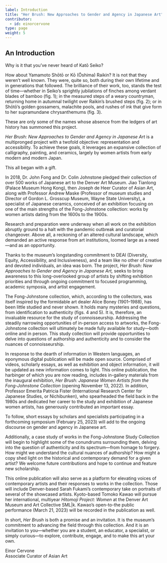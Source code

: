 ```yaml
---
label: Introduction
title: "Her Brush: New Approaches to Gender and Agency in Japanese Art"
contributor:
  - id: einorcervone
type: page
weight: 5
---
```


## An Introduction

Why is it that you’ve never heard of Katō Seiko?

How about Yamamoto Shōtō or Kō (Ōshima) Raikin? It is not that they weren’t well known. They were, quite so, both during their own lifetime and in generations that followed. The brilliance of their work, too, stands the test of time—whether in Seiko’s sprightly jubilations of finches among verdant blades of bamboo (fig. 1); in the measured steps of a weary countryman, returning home in autumnal twilight over Raikin’s brushed steps (fig. 2); or in Shōtō’s golden gossamers, malachite pools, and rushes of ink that give form to her supramundane chrysanthemums (fig. 3).

These are only some of the names whose absence from the ledgers of art history has summoned this project.

*Her Brush: New Approaches to Gender and Agency in Japanese Art* is a multipronged project with a twofold objective: representation and accessibility. To achieve these goals, it leverages an expansive collection of calligraphy, painting, and ceramics, largely by women artists from early modern and modern Japan.

This all began with a gift.

In 2018, Dr. John Fong and Dr. Colin Johnstone pledged their collection of over 500 works of Japanese art to the Denver Art Museum. Jiao Tianlong (Palace Museum Hong Kong), then Joseph de Heer Curator of Asian Art, along with Professor Andrew Maske (Professor of museum studies and Director of Gordon L. Grosscup Museum, Wayne State University), a specialist of Japanese ceramics, conceived of an exhibition focusing on one of the main strengths of the Fong-Johnstone collection: works by women artists dating from the 1600s to the 1900s.

Research and preparation were underway when all work on the exhibition abruptly ground to a halt with the pandemic outbreak and curatorial changeover. Above all, a reckoning of an altered cultural landscape, which demanded an active response from art institutions, loomed large as a need—and as an opportunity.

Thanks to the museum’s longstanding commitment to DEAI (Diversity, Equity, Accessibility, and Inclusiveness), and a team like no other of creative and devoted individuals, an idea was born. The project, *Her Brush: New Approaches to Gender and Agency in Japanese Art,* seeks to bring awareness to this long-overlooked group of artists by shifting exhibition priorities and through ongoing commitment to focused programming, academic symposia, and artist engagement.

The Fong-Johnstone collection, which, according to the collectors, was itself inspired by the formidable art dealer Alice Boney (1901–1988), has been little studied and never shown. It holds many mysteries and questions, from identification to authenticity (figs. 4 and 5). It is, therefore, an invaluable resource for the study of connoisseurship. Addressing the steadily narrowing opportunities of in-person access to artworks, the Fong-Johnstone collection will ultimately be made fully available for study—both online and in person. This study collection will provide opportunities to delve into questions of authorship and authenticity and to consider the nuances of connoisseurship.

In response to the dearth of information in Western languages, an eponymous digital publication will be made open source. Comprised of videos, scholarly essays, as well as exhibition and object information, it will be updated as new information comes to light. This online publication, the harbinger of which you are now reading, includes in-gallery materials from the inaugural exhibition, *Her Brush: Japanese Women Artists from the Fong-Johnstone Collection* (opening November 13, 2022)*.* In addition, Professor Emerita Patricia Fister (International Research Center for Japanese Studies, or Nichibunken), who spearheaded the field back in the 1980s and dedicated her career to the study and exhibition of Japanese women artists, has generously contributed an important essay.

To follow, short essays by scholars and specialists participating in a forthcoming symposium (February 25, 2023) will add to the ongoing discourse on gender and agency in Japanese art.

Additionally, a case study of works in the Fong-Johnstone Study Collection will begin to highlight some of the conundrums surrounding them, delving into the question of authenticity and its spectrum—from homage to forgery. How might we understand the cultural nuances of authorship? How might a copy shed light on the historical and contemporary demand for a given artist? We welcome future contributions and hope to continue and feature new scholarship.

This online publication will also serve as a platform for elevating voices of contemporary artists and their responses to works in the collection. Those will include Denver-based Sarah Fukami’s contemporary take on portraits of several of the showcased artists. Kyoto-based Tomoko Kawao will pursue her international, multiyear *Hitomoji Project: Women* at the Denver Art Museum and Art Collective SML\|k. Kawao’s open-to-the public performance (March 21, 2023) will be recorded in the publication as well.

In short, *Her Brush* is both a promise and an invitation. It is the museum’s commitment to advancing the field through this collection. And it is an invitation to you—whether you are a student, an educator, a specialist, or simply curious—to explore, contribute, engage, and to make this art your own.

Einor Cervone<br />Associate Curator of Asian Art
